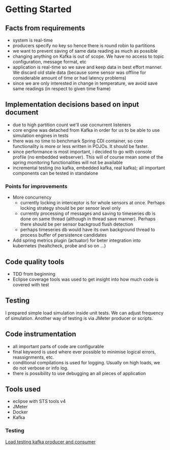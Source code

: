 # Getting Started

## Facts from requirements

- system is real-time
- producers specify no key so hence there is round robin to partitions
- we want to prevent saving of same data reading as much as possible
- changing anything on Kafka is out of scope. We have no access to topic configuration, message format, etc
- application is real-time so we save and keep data in best effort manner. We discard old stale data (because some sensor was offline for considerable amount of time or had latency problems)
- since we are only interested in change in temperature, we avoid save same readings (in respect to given time frame)

## Implementation decisions based on input document

- due to high partition count we'll use cocnurrent listeners
- core engine was detached from Kafka in order for us to be able to use simulation engines in tests
- there was no time to benchmark Spring CDI container, so core functionality is more or less written in POJOs. It should be faster.
- since performance is most important, i decided to go with console profile (no embedded webserver). This will of course mean some of the spring monitoring functionalities will not be available
- incremental testing (no kafka, embedded kafka, real kafka); all important components can be tested in standalone

###  Points for improvements 

- More concurrency
	- currently locking in interceptor is for whole sensors at once. Perhaps locking strategy should be per sensor level only
	- currently processing of messages and saving to timeseries db is done on same thread (although in thread save manner). Perhaps there should be per sensor backgroud flush detection
	- perhaps timeseries db would have its own background thread to process buffer of persistence candidates
- Add spring metrics plugin (actuator) for beter integration into kubernetes (healtcheck, probe and so on ...)



## Code quality tools

- TDD from beginning
- Eclipse coverage tools was used to get insight into how much code is covered with test

## Testing

I prepared simple load simulation inside unit tests. We can adjust frequency of simulation. Another way of testing is via JMeter producer or scripts.

## Code instrumentation

- all important parts of code are configurable
- final keyword is used where ever possible to minimise logical errors, reassignments, etc.
- conditional compilations is used for logging. Usually on high loads, we do not verbose or info log.
- there is possibility to use debugging an all pieces of application

## Tools used

- eclipse with STS tools v4
- JMeter
- Docker
- Kafka 

### Testing

[Load testing kafka producer and consumer](https://www.blazemeter.com/blog/kafka-testing)
